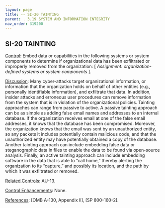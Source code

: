 ```yaml
---
layout: page
title: -- SI-20 TAINTING 
parent: . 3.19 SYSTEM AND INFORMATION INTEGRITY 
nav_order: 319200 
---
```


## SI-20 TAINTING

<ins>Control</ins>: Embed data or capabilities in the following systems or system components to determine if organizational data has been exfiltrated or improperly removed from the organization: [ _Assignment: organization-defined systems or system components_ ].

<ins>Discussion</ins>: Many cyber-attacks target organizational information, or information that the organization holds on behalf of other entities (e.g., personally identifiable information), and exfiltrate that data. In addition, insider attacks and erroneous user procedures can remove information from the system that is in violation of the organizational policies. Tainting approaches can range from passive to active. A passive tainting approach can be as simple as adding false email names and addresses to an internal database. If the organization receives email at one of the false email addresses, it knows that the database has been compromised. Moreover, the organization knows that the email was sent by an unauthorized entity, so any packets it includes potentially contain malicious code, and that the unauthorized entity may have potentially obtained a copy of the database. Another tainting approach can include embedding false data or steganographic data in files to enable the data to be found via open-source analysis. Finally, an active tainting approach can include embedding software in the data that is able to “call home,” thereby alerting the organization to its “capture,” and possibly its location, and the path by which it was exfiltrated or removed.

<ins>Related Controls</ins>: AU-13.

<ins>Control Enhancements</ins>: None.

<ins>References</ins>: [OMB A-130, Appendix II], [SP 800-160-2].

